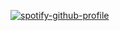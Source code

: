 [![spotify-github-profile](https://spotify-github-profile.kittinanx.com/api/view?uid=txz0rtv69rdla89audrzxsasw&cover_image=true&theme=default&show_offline=false&background_color=010913&interchange=false&bar_color=447692&bar_color_cover=true)](https://github.com/kittinan/spotify-github-profile)
